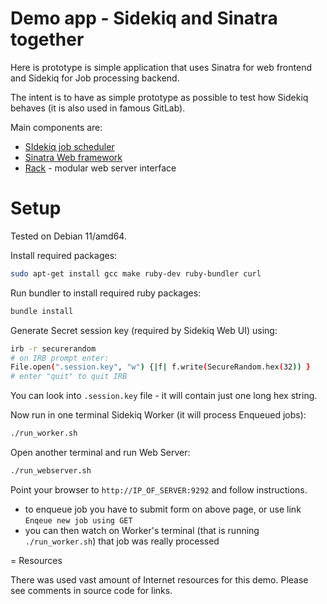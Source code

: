 # Demo app - Sidekiq and Sinatra together

Here is prototype is simple application that uses
Sinatra for web frontend and Sidekiq for Job processing backend.

The intent is to have as simple prototype as possible to test
how Sidekiq behaves (it is also used in famous GitLab).

Main components are:

* [SIdekiq job scheduler](https://github.com/mperham/sidekiq)
* [Sinatra Web framework](http://sinatrarb.com/)
* [Rack](https://github.com/rack/rack) - modular web server interface

# Setup

Tested on Debian 11/amd64.

Install required packages:
```bash
sudo apt-get install gcc make ruby-dev ruby-bundler curl
```

Run bundler to install required ruby packages:
```bash
bundle install
```


Generate Secret session key (required by Sidekiq Web UI) using:
```bash
irb -r securerandom
# on IRB prompt enter:
File.open(".session.key", "w") {|f| f.write(SecureRandom.hex(32)) }
# enter "quit" to quit IRB
```
You can look into `.session.key` file - it will contain just one long hex string.

Now run in one terminal Sidekiq Worker (it will process Enqueued jobs):
```bash
./run_worker.sh
```

Open another terminal and run Web Server:
```bash
./run_webserver.sh
```

Point your browser to `http://IP_OF_SERVER:9292` and follow instructions.
- to enqueue job you have to submit form on above page, or use link `Enqeue new job using GET`
- you can then watch on Worker's terminal (that is running `./run_worker.sh`) that
  job was really processed


= Resources

There was used vast amount of Internet resources for this demo.
Please see comments in source code for links.

